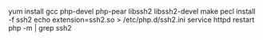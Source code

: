 yum install gcc php-devel php-pear libssh2 libssh2-devel make
pecl install -f ssh2
echo extension=ssh2.so > /etc/php.d/ssh2.ini
service httpd restart
php -m | grep ssh2